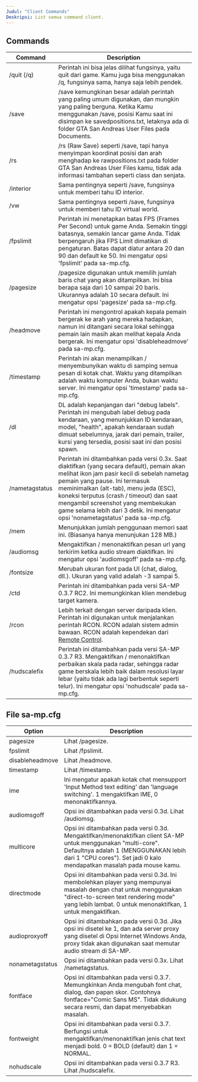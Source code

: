 ```yaml
---
Judul: "Client Commands"
Deskripsi: List semua command client.
---
```


## Commands

| Command        | Description                                                                                                                                                                                                                                                                                                                                                                                |
|----------------|--------------------------------------------------------------------------------------------------------------------------------------------------------------------------------------------------------------------------------------------------------------------------------------------------------------------------------------------------------------------------------------------|
| /quit (/q)     | Perintah ini bisa jelas dilihat fungsinya, yaitu quit dari game. Kamu juga bisa menggunakan /q, fungsinya sama, hanya saja lebih pendek.                                                                                                                                                                                                                                                   |
| /save          | /save kemungkinan besar adalah perintah yang paling umum digunakan, dan mungkin yang paling berguna. Ketika Kamu menggunakan /save, posisi Kamu saat ini disimpan ke savedpositions.txt, letaknya ada di folder GTA San Andreas User Files pada Documents.                                                                                                                                 |
| /rs            | /rs (Raw Save) seperti /save, tapi hanya menyimpan koordinat posisi dan arah menghadap ke rawpositions.txt pada folder GTA San Andreas User Files kamu, tidak ada informasi tambahan seperti class dan senjata.                                                                                                                                                                            |
| /interior      | Sama pentingnya seperti /save, fungsinya untuk memberi tahu ID interior.                                                                                                                                                                                                                                                                                                                   |
| /vw            | Sama pentingnya seperti /save, fungsinya untuk memberi tahu ID virtual world.                                                                                                                                                                                                                                                                                                              |
| /fpslimit      | Perintah ini menetapkan batas FPS (Frames Per Second) untuk game Anda. Semakin tinggi batasnya, semakin lancar game Anda. Tidak berpengaruh jika FPS Limit dimatikan di pengaturan. Batas dapat diatur antara 20 dan 90 dan default ke 50. Ini mengatur opsi 'fpslimit' pada sa-mp.cfg.                                                                                                    |
| /pagesize      | /pagesize digunakan untuk memilih jumlah baris chat yang akan ditampilkan. Ini bisa berapa saja dari 10 sampai 20 baris. Ukurannya adalah 10 secara default. Ini mengatur opsi 'pagesize' pada sa-mp.cfg.                                                                                                                                                                                  |
| /headmove      | Perintah ini mengontrol apakah kepala pemain bergerak ke arah yang mereka hadapkan, namun ini ditangani secara lokal sehingga pemain lain masih akan melihat kepala Anda bergerak. Ini mengatur opsi 'disableheadmove' pada sa-mp.cfg.                                                                                                                                                     |
| /timestamp     | Perintah ini akan menampilkan / menyembunyikan waktu di samping semua pesan di kotak chat. Waktu yang ditampilkan adalah waktu komputer Anda, bukan waktu server. Ini mengatur opsi 'timestamp' pada sa-mp.cfg.                                                                                                                                                                            |
| /dl            | DL adalah kepanjangan dari "debug labels". Perintah ini mengubah label debug pada kendaraan, yang menunjukkan ID kendaraan, model, "health", apakah kendaraan sudah dimuat sebelumnya, jarak dari pemain, trailer, kursi yang tersedia, posisi saat ini dan posisi spawn.                                                                                                                  |
| /nametagstatus | Perintah ini ditambahkan pada versi 0.3x. Saat diaktifkan (yang secara default), pemain akan melihat ikon jam pasir kecil di sebelah nametag pemain yang pause. Ini termasuk meminimalkan (alt-tab), menu jeda (ESC), koneksi terputus (crash / timeout) dan saat mengambil screenshot yang membekukan game selama lebih dari 3 detik. Ini mengatur opsi 'nonametagstatus' pada sa-mp.cfg. |
| /mem           | Menunjukkan jumlah penggunaan memori saat ini. (Biasanya hanya menunjukan 128 MB.)                                                                                                                                                                                                                                                                                                         |
| /audiomsg      | Mengaktifkan / menonaktifkan pesan url yang terkirim ketika audio stream diaktifkan. Ini mengatur opsi 'audiomsgoff' pada sa-mp.cfg.                                                                                                                                                                                                                                                       |
| /fontsize      | Merubah ukuran font pada UI (chat, dialog, dll.). Ukuran yang valid adalah -3 sampai 5.                                                                                                                                                                                                                                                                                                    |
| /ctd           | Perintah ini ditambahkan pada versi SA-MP 0.3.7 RC2. Ini memungkinkan klien mendebug target kamera.                                                                                                                                                                                                                                                                                        |
| /rcon          | Lebih terkait dengan server daripada klien. Perintah ini digunakan untuk menjalankan perintah RCON. RCON adalah sistem admin bawaan.  RCON adalah kependekan dari [Remote Control](../server/ControllingServer#using-rcon).                                                                                                                                                                |
| /hudscalefix   | Perintah ini ditambahkan pada versi SA-MP 0.3.7 R3. Mengaktifkan / menonaktifkan perbaikan skala pada radar, sehingga radar game berskala lebih baik dalam resolusi layar lebar (yaitu tidak ada lagi berbentuk seperti telur). Ini mengatur opsi 'nohudscale' pada sa-mp.cfg.                                                                                                             |

## File sa-mp.cfg

| Option          | Description                                                                                                                                                                                                                    |
|-----------------|--------------------------------------------------------------------------------------------------------------------------------------------------------------------------------------------------------------------------------|
| pagesize        | Lihat /pagesize.                                                                                                                                                                                                               |
| fpslimit        | Lihat /fpslimit.                                                                                                                                                                                                               |
| disableheadmove | Lihat /headmove.                                                                                                                                                                                                               |
| timestamp       | Lihat /timestamp.                                                                                                                                                                                                              |
| ime             | Ini mengatur apakah kotak chat mensupport 'Input Method text editing' dan 'language switching'. 1 mengaktifkan IME, 0 menonaktifkannya.                                                                                        |
| audiomsgoff     | Opsi ini ditambahkan pada versi 0.3d. Lihat /audiomsg.                                                                                                                                                                         |
| multicore       | Opsi ini ditambahkan pada versi 0.3d. Mengaktifkan/menonaktifkan client SA-MP untuk menggunakan "multi-core". Defaultnya adalah 1 (MENGGUNAKAN lebih dari 1 "CPU cores"). Set jadi 0 kalo mendapatkan masalah pada mouse kamu. |
| directmode      | Opsi ini ditambahkan pada versi 0.3d. Ini membolehkan player yang mempunyai masalah dengan chat untuk menggunakan "direct-to-screen text rendering mode" yang lebih lambat. 0 untuk menonaktifkan, 1 untuk mengaktifkan.       |
| audioproxyoff   | Opsi ini ditambahkan pada versi 0.3d. Jika opsi ini disetel ke 1, dan ada server proxy yang disetel di Opsi Internet Windows Anda, proxy tidak akan digunakan saat memutar audio stream di SA-MP.                              |
| nonametagstatus | Opsi ini ditambahkan pada versi 0.3x. Lihat /nametagstatus.                                                                                                                                                                    |
| fontface        | Opsi ini ditambahkan pada versi 0.3.7. Memungkinkan Anda mengubah font chat, dialog, dan papan skor. Contohnya fontface="Comic Sans MS". Tidak didukung secara resmi, dan dapat menyebabkan masalah.                           |
| fontweight      | Opsi ini ditambahkan pada versi 0.3.7. Berfungsi untuk mengaktifkan/menonaktifkan jenis chat text menjadi bold. 0 = BOLD (default) dan 1 = NORMAL.                                                                             |
| nohudscale      | Opsi ini ditambahkan pada versi 0.3.7 R3. Lihat /hudscalefix.                                                                                                                                                                  |

